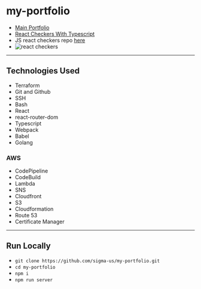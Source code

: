 # my-portfolio

* [Main Portfolio](https://portfolio.kconley.com)
* [React Checkers With Typescript](https://portfolio.kconley.com/checkers) 
* JS react checkers repo [here](https://github.com/sigma-us/react-checkers)
* ![react checkers](https://github.com/sigma-us/my-portfolio/blob/master/images/example4.png "React Checkers title text")


----
## Technologies Used

* Terraform
* Git and Github
* SSH
* Bash
* React
* react-router-dom
* Typescript
* Webpack
* Babel
* Golang

### AWS
* CodePipeline
* CodeBuild
* Lambda
* SNS
* Cloudfront
* S3
* Cloudformation
* Route 53
* Certificate Manager

----

## Run Locally

* `git clone https://github.com/sigma-us/my-portfolio.git`
* `cd my-portfolio`
* `npm i`
* `npm run server`